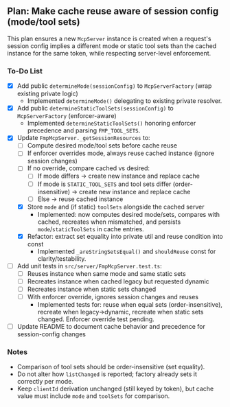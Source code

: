 ## Plan: Make cache reuse aware of session config (mode/tool sets)

This plan ensures a new `McpServer` instance is created when a request's session config implies a different mode or static tool sets than the cached instance for the same token, while respecting server-level enforcement.

### To-Do List

- [x] Add public `determineMode(sessionConfig)` to `McpServerFactory` (wrap existing private logic)
    - Implemented `determineMode()` delegating to existing private resolver.
- [x] Add public `determineStaticToolSets(sessionConfig)` to `McpServerFactory` (enforcer-aware)
    - Implemented `determineStaticToolSets()` honoring enforcer precedence and parsing `FMP_TOOL_SETS`.
- [x] Update `FmpMcpServer._getSessionResources` to:
  - [ ] Compute desired mode/tool sets before cache reuse
  - [ ] If enforcer overrides mode, always reuse cached instance (ignore session changes)
  - [ ] If no override, compare cached vs desired:
    - [ ] If mode differs → create new instance and replace cache
    - [ ] If mode is `STATIC_TOOL_SETS` and tool sets differ (order-insensitive) → create new instance and replace cache
    - [ ] Else → reuse cached instance
  - [x] Store `mode` and (if static) `toolSets` alongside the cached server
    - Implemented: now computes desired mode/sets, compares with cached, recreates when mismatched, and persists `mode`/`staticToolSets` in cache entries.
  - [x] Refactor: extract set equality into private util and reuse condition into const
    - Implemented `_areStringSetsEqual()` and `shouldReuse` const for clarity/testability.
- [ ] Add unit tests in `src/server/FmpMcpServer.test.ts`:
  - [ ] Reuses instance when same mode and same static sets
  - [ ] Recreates instance when cached legacy but requested dynamic
  - [ ] Recreates instance when static sets changed
  - [ ] With enforcer override, ignores session changes and reuses
    - Implemented tests for: reuse when equal sets (order-insensitive), recreate when legacy→dynamic, recreate when static sets changed. Enforcer override test pending.
- [ ] Update README to document cache behavior and precedence for session-config changes

### Notes

- Comparison of tool sets should be order-insensitive (set equality).
- Do not alter how `listChanged` is reported; factory already sets it correctly per mode.
- Keep `clientId` derivation unchanged (still keyed by token), but cache value must include `mode` and `toolSets` for comparison.

